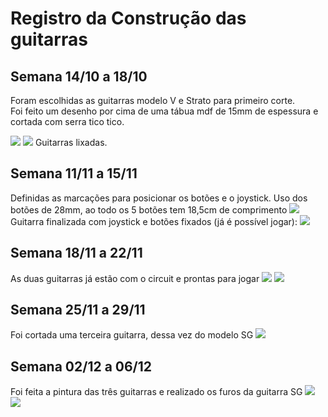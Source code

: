 # Registro da Construção das guitarras
## Semana 14/10 a 18/10
Foram escolhidas as guitarras modelo V e Strato para primeiro corte. <br>
Foi feito um desenho por cima de uma tábua mdf de 15mm de espessura e cortada com serra tico tico.

<img src="img_guitarras_historico/imgGuitarraV.jpg"/>
<img src="img_guitarras_historico/imgGuitarraStrato.jpg"/>
Guitarras lixadas.

## Semana 11/11 a 15/11
Definidas as marcações para posicionar os botões e o joystick. Uso dos botões de 28mm, ao todo os 5 botões tem 18,5cm de comprimento
<img src="img_guitarras_historico/guitarraVfuro.jpg"/>
Guitarra finalizada com joystick e botões fixados (já é possível jogar):
<img src="img_guitarras_historico/GuitarraV_modelo_jogavel.jpeg"/>

## Semana 18/11 a 22/11
As duas guitarras já estão com o circuit e prontas para jogar
<img src="img_guitarras_historico/guitarras-circuito-costas.jpg">
<img src="img_guitarras_historico/guitarras-circuito-frente.jpg"> 

## Semana 25/11 a 29/11
Foi cortada uma terceira guitarra, dessa vez do modelo SG
<img src="img_guitarras_historico/imgGuitarraSG.jpg">

## Semana 02/12 a 06/12
Foi feita a pintura das três guitarras e realizado os furos da guitarra SG
<img src="img_guitarras_historico/guitarras-pintadas.jpg">
<img src="img_guitarras_historico/guitarraSGfuro.jpg">
